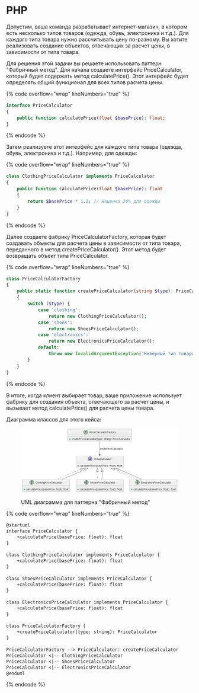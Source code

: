 # PHP

Допустим, ваша команда разрабатывает интернет-магазин, в котором есть несколько типов товаров (одежда, обувь, электроника и т.д.). Для каждого типа товара нужно рассчитывать цену по-разному. Вы хотите реализовать создание объектов, отвечающих за расчет цены, в зависимости от типа товара.

Для решения этой задачи вы решаете использовать паттерн "Фабричный метод". Для начала создаете интерфейс PriceCalculator, который будет содержать метод calculatePrice(). Этот интерфейс будет определять общий функционал для всех типов расчета цены.

{% code overflow="wrap" lineNumbers="true" %}
```php
interface PriceCalculator
{
    public function calculatePrice(float $basePrice): float;
}
```
{% endcode %}

Затем реализуете этот интерфейс для каждого типа товара (одежда, обувь, электроника и т.д.). Например, для одежды:

{% code overflow="wrap" lineNumbers="true" %}
```php
class ClothingPriceCalculator implements PriceCalculator
{
    public function calculatePrice(float $basePrice): float
    {
        return $basePrice * 1.2; // Наценка 20% для одежды
    }
}
```
{% endcode %}

Далее создаете фабрику PriceCalculatorFactory, которая будет создавать объекты для расчета цены в зависимости от типа товара, переданного в метод createPriceCalculator(). Этот метод будет возвращать объект типа PriceCalculator.

{% code overflow="wrap" lineNumbers="true" %}
```php
class PriceCalculatorFactory
{
    public static function createPriceCalculator(string $type): PriceCalculator
    {
        switch ($type) {
            case 'clothing':
                return new ClothingPriceCalculator();
            case 'shoes':
                return new ShoesPriceCalculator();
            case 'electronics':
                return new ElectronicsPriceCalculator();
            default:
                throw new InvalidArgumentException('Неверный тип товара');
        }
    }
}
```
{% endcode %}

В итоге, когда клиент выбирает товар, ваше приложение использует фабрику для создания объекта, отвечающего за расчет цены, и вызывает метод calculatePrice() для расчета цены товара.

Диаграмма классов для этого кейса:

<figure><img src="../../../../../.gitbook/assets/image (2) (1) (1) (1) (1) (1) (1) (1) (1).png" alt=""><figcaption><p>UML диаграмма для паттерна "Фабричный метод"</p></figcaption></figure>

{% code overflow="wrap" lineNumbers="true" %}
```plant-uml
@startuml
interface PriceCalculator {
    +calculatePrice(basePrice: float): float
}

class ClothingPriceCalculator implements PriceCalculator {
    +calculatePrice(basePrice: float): float
}

class ShoesPriceCalculator implements PriceCalculator {
    +calculatePrice(basePrice: float): float
}

class ElectronicsPriceCalculator implements PriceCalculator {
    +calculatePrice(basePrice: float): float
}

class PriceCalculatorFactory {
    +createPriceCalculator(type: string): PriceCalculator
}

PriceCalculatorFactory --> PriceCalculator: createPriceCalculator
PriceCalculator <|-- ClothingPriceCalculator
PriceCalculator <|-- ShoesPriceCalculator
PriceCalculator <|-- ElectronicsPriceCalculator
@enduml
```
{% endcode %}
